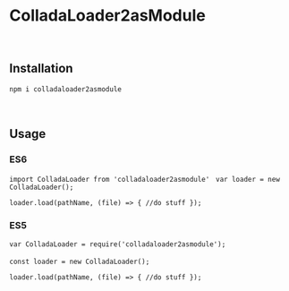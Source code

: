# ColladaLoader2asModule

<br/>

## Installation

`npm i colladaloader2asmodule`

<br/>

## Usage

### ES6

`import ColladaLoader from 'colladaloader2asmodule' `
`var loader = new ColladaLoader();`

`loader.load(pathName, (file) => { //do stuff });`

### ES5

`var ColladaLoader = require('colladaloader2asmodule');`
<br/>
<br/>
`const loader = new ColladaLoader();`

`loader.load(pathName, (file) => { //do stuff });`
